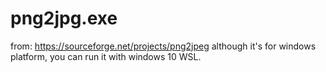# png2jpg.exe
from: https://sourceforge.net/projects/png2jpeg
although it's for windows platform, you can run it with windows 10 WSL.
